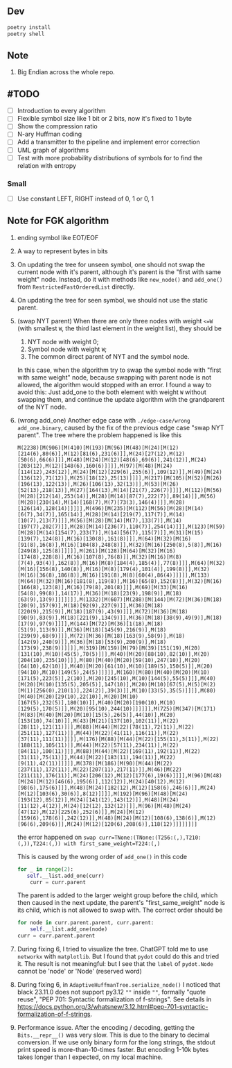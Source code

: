 ## Dev

```bash
poetry install
poetry shell
```

## Note

1. Big Endian across the whole repo.

## #TODO

- [ ] Introduction to every algorithm
- [ ] Flexible symbol size like 1 bit or 2 bits, now it's fixed to 1 byte
- [ ] Show the compression ratio
- [ ] N-ary Huffman coding
- [ ] Add a transmitter to the pipeline and implement error correction
- [ ] UML graph of algorithms
- [ ] Test with more probability distributions of symbols for to find the relation with entropy

### Small

- [ ] Use constant LEFT, RIGHT instead of 0, 1 or 0, 1

## Note for FGK algorithm

1. ending symbol like EOT/EOF
2. A way to represent bytes in bits
3. On updating the tree for unseen symbol, one should not swap the current node with it's parent, although it's parent is the "first with same weight" node. Instead, do it with methods like `new_node()` and `add_one()` from `RestrictedFastOrderedList` directly.
4. On updating the tree for seen symbol, we should not use the static parent.
5. (swap NYT parent) When there are only three nodes with weight `<=W` (with smallest `W`, the third last element in the weight list), they should be

   1. NYT node with weight 0;
   2. Symbol node with weight `W`;
   3. The common direct parent of NYT and the symbol node.

   In this case, when the algorithm try to swap the symbol node with "first with same weight" node, because swapping with parent node is not allowed, the algorithm would stopped with an error.
   I found a way to avoid this: Just add_one to the both element with weight `W` without swapping them, and continue the update algorithm with the grandparent of the NYT node.

6. (wrong add_one) Another edge case with `./edge-case/wrong add_one.binary`, caused by the fix of the previous edge case "swap NYT parent". The tree where the problem happened is like this

   ```text
   M(2238)[M(906)[M(410)[M(193)[M(96)[M(48)[M(24)[M(12)[214(6),80(6)],M(12)[81(6),231(6)]],M(24)[27(12),M(12)[50(6),66(6)]]],M(48)[M(24)[M(12)[48(6),69(6)],241(12)],M(24)[203(12),M(12)[148(6),160(6)]]]],M(97)[M(48)[M(24)[114(12),243(12)],M(24)[M(12)[229(6),255(6)],109(12)]],M(49)[M(24)[136(12),71(12)],M(25)[18(12),25(13)]]]],M(217)[M(105)[M(52)[M(26)[196(13),122(13)],M(26)[106(13),32(13)]],M(53)[M(26)[52(13),218(13)],M(27)[164(13),M(14)[21(7),226(7)]]]],M(112)[M(56)[M(28)[212(14),253(14)],M(28)[M(14)[87(7),222(7)],89(14)]],M(56)[M(28)[230(14),M(14)[168(7),M(7)[73(3),146(4)]]],M(28)[126(14),128(14)]]]]],M(496)[M(235)[M(112)[M(56)[M(28)[M(14)[6(7),34(7)],165(14)],M(28)[M(14)[219(7),117(7)],M(14)[10(7),213(7)]]],M(56)[M(28)[M(14)[M(7),133(7)],M(14)[197(7),202(7)]],M(28)[M(14)[236(7),110(7)],254(14)]]],M(123)[M(59)[M(28)[M(14)[154(7),233(7)],M(14)[56(7),115(7)]],M(31)[M(15)[139(7),124(8)],M(16)[130(8),161(8)]]],M(64)[M(32)[M(16)[91(8),16(8)],M(16)[104(8),248(8)]],M(32)[M(16)[250(8),5(8)],M(16)[249(8),125(8)]]]]],M(261)[M(128)[M(64)[M(32)[M(16)[174(8),228(8)],M(16)[107(8),76(8)]],M(32)[M(16)[M(8)[7(4),93(4)],162(8)],M(16)[M(8)[184(4),185(4)],77(8)]]],M(64)[M(32)[M(16)[156(8),140(8)],M(16)[M(8)[179(4),101(4)],199(8)]],M(32)[M(16)[36(8),186(8)],M(16)[191(8),M(8)[60(4),86(4)]]]]],M(133)[M(64)[M(32)[M(16)[181(8),119(8)],M(16)[65(8),152(8)]],M(32)[M(16)[166(8),123(8)],M(16)[79(8),201(8)]]],M(69)[M(33)[M(16)[54(8),99(8)],14(17)],M(36)[M(18)[23(9),198(9)],M(18)[63(9),13(9)]]]]]]],M(1332)[M(607)[M(288)[M(144)[M(72)[M(36)[M(18)[20(9),157(9)],M(18)[92(9),227(9)]],M(36)[M(18)[220(9),215(9)],M(18)[187(9),43(9)]]],M(72)[M(36)[M(18)[90(9),83(9)],M(18)[221(9),134(9)]],M(36)[M(18)[38(9),49(9)],M(18)[17(9),97(9)]]]],M(144)[M(72)[M(36)[1(18),M(18)[51(9),113(9)]],M(36)[M(18)[145(9),216(9)],M(18)[239(9),68(9)]]],M(72)[M(36)[M(18)[163(9),58(9)],M(18)[142(9),240(9)]],M(36)[M(18)[53(9),200(9)],M(18)[173(9),238(9)]]]]],M(319)[M(159)[M(79)[M(39)[151(19),M(20)[131(10),M(10)[45(5),70(5)]]],M(40)[M(20)[88(10),82(10)],M(20)[204(10),235(10)]]],M(80)[M(40)[M(20)[59(10),247(10)],M(20)[64(10),62(10)]],M(40)[M(20)[61(10),M(10)[189(5),150(5)]],M(20)[94(10),M(10)[149(5),24(5)]]]]],M(160)[M(80)[M(40)[M(20)[M(10)[171(5),223(5)],2(10)],M(20)[245(10),M(10)[144(5),55(5)]]],M(40)[M(20)[M(10)[135(5),205(5)],147(10)],M(20)[M(10)[67(5),M(5)[M(2)[M(1)[256(0),210(1)],224(2)],39(3)]],M(10)[33(5),35(5)]]]],M(80)[M(40)[M(20)[29(10),22(10)],M(20)[M(10)[167(5),232(5)],180(10)]],M(40)[M(20)[190(10),M(10)[129(5),170(5)]],M(20)[95(10),244(10)]]]]]],M(725)[M(347)[M(171)[M(83)[M(40)[M(20)[M(10)[15(5),26(5)],44(10)],M(20)[153(10),74(10)]],M(43)[M(21)[137(10),102(11)],M(22)[28(11),121(11)]]],M(88)[M(44)[M(22)[78(11),72(11)],M(22)[251(11),127(11)]],M(44)[M(22)[41(11),116(11)],M(22)[37(11),111(11)]]]],M(176)[M(88)[M(44)[M(22)[155(11),3(11)],M(22)[188(11),105(11)]],M(44)[M(22)[57(11),234(11)],M(22)[84(11),100(11)]]],M(88)[M(44)[M(22)[169(11),192(11)],M(22)[31(11),75(11)]],M(44)[M(22)[183(11),194(11)],M(22)[9(11),42(11)]]]]],M(378)[M(186)[M(90)[M(44)[M(22)[237(11),172(11)],M(22)[207(11),217(11)]],M(46)[M(22)[211(11),176(11)],M(24)[206(12),M(12)[177(6),19(6)]]]],M(96)[M(48)[M(24)[M(12)[46(6),195(6)],112(12)],M(24)[40(12),M(12)[98(6),175(6)]]],M(48)[M(24)[182(12),M(12)[158(6),246(6)]],M(24)[M(12)[103(6),30(6)],8(12)]]]],M(192)[M(96)[M(48)[M(24)[193(12),85(12)],M(24)[141(12),143(12)]],M(48)[M(24)[11(12),4(12)],M(24)[12(12),132(12)]]],M(96)[M(48)[M(24)[47(12),M(12)[225(6),252(6)]],M(24)[M(12)[159(6),178(6)],242(12)]],M(48)[M(24)[M(12)[108(6),138(6)],M(12)[96(6),209(6)]],M(24)[M(12)[120(6),208(6)],118(12)]]]]]]]]
   ```

   the error happened on `swap curr=TNone:(TNone:(T256:(,),T210:(,)),T224:(,)) with first_same_weight=T224:(,)`

   This is caused by the wrong order of `add_one()` in this code

   ```py
   for _ in range(2):
      self.__list.add_one(curr)
       curr = curr.parent
   ```

   The parent is added to the larger weight group before the child, which then caused in the next update, the parent's "first_same_weight" node is its child, which is not allowed to swap with.
   The correct order should be

   ```py
   for node in curr.parent.parent, curr.parent:
       self.__list.add_one(node)
   curr = curr.parent.parent
   ```

7. During fixing 6, I tried to visualize the tree. ChatGPT told me to use `networkx` with `matplotlib`. But I found that `pydot` could do this and tried it. The result is not meaningful: but I see that the `label` of `pydot.Node` cannot be 'node' or 'Node' (reserved word)
8. During fixing 6, in `AdaptiveHuffmanTree.serialize_node()` I noticed that black 23.11.0 does not support py3.12 `""` inside `""`, formally "quote reuse", "PEP 701: Syntactic formalization of f-strings". See details in <https://docs.python.org/3/whatsnew/3.12.html#pep-701-syntactic-formalization-of-f-strings>.
9. Performance issue. After the encoding / decoding, getting the `Bits.__repr__()` was very slow. This is due to the binary to decimal conversion. If we use only binary form for the long strings, the stdout print speed is more-than-10-times faster. But encoding 1-10k bytes takes longer than I expected, on my local machine.
